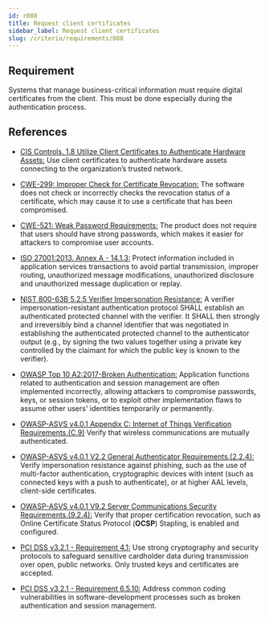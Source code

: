 ```yaml
---
id: r088
title: Request client certificates
sidebar_label: Request client certificates
slug: /criteria/requirements/088
---
```


## Requirement

Systems that manage business-critical information
must require digital certificates
from the client.
This must be done especially
during the authentication process.

## References

- [CIS Controls. 1.8 Utilize Client Certificates to Authenticate Hardware Assets:](https://www.cisecurity.org/controls/)
  Use client certificates
  to authenticate hardware assets
  connecting to the organization’s
  trusted network.

- [CWE-299: Improper Check for Certificate Revocation:](https://cwe.mitre.org/data/definitions/299.html)
  The software does not check
  or incorrectly checks the revocation status
  of a certificate,
  which may cause it to use
  a certificate that has been compromised.

- [CWE-521: Weak Password Requirements:](https://cwe.mitre.org/data/definitions/521.html)
  The product does not require
  that users should have strong passwords,
  which makes it easier for attackers
  to compromise user accounts.

- [ISO 27001:2013. Annex A - 14.1.3:](https://www.iso.org/obp/ui/#iso:std:54534:en)
  Protect information included
  in application services transactions
  to avoid partial transmission,
  improper routing,
  unauthorized message modifications,
  unauthorized disclosure
  and unauthorized message duplication
  or replay.

- [NIST 800-63B 5.2.5 Verifier Impersonation Resistance:](https://pages.nist.gov/800-63-3/sp800-63b.html)
  A verifier impersonation-resistant
  authentication protocol
  SHALL establish an authenticated protected channel
  with the verifier.
  It SHALL then strongly
  and irreversibly bind a channel identifier
  that was negotiated in establishing the authenticated
  protected channel to the authenticator output
  (e.g., by signing the two values together
  using a private key controlled
  by the claimant for which the public key
  is known to the verifier).

- [OWASP Top 10 A2:2017-Broken Authentication:](https://owasp.org/www-project-top-ten/OWASP_Top_Ten_2017/Top_10-2017_A2-Broken_Authentication)
  Application functions related to authentication
  and session management
  are often implemented incorrectly,
  allowing attackers to compromise passwords,
  keys, or session tokens,
  or to exploit other implementation flaws
  to assume other users' identities
  temporarily or permanently.

- [OWASP-ASVS v4.0.1 Appendix C: Internet of Things Verification Requirements.(C.9)](https://owasp.org/www-pdf-archive/OWASP_Application_Security_Verification_Standard_4.0-en.pdf)
  Verify that wireless communications
  are mutually authenticated.

- [OWASP-ASVS v4.0.1 V2.2 General Authenticator Requirements.(2.2.4):](https://owasp.org/www-pdf-archive/OWASP_Application_Security_Verification_Standard_4.0-en.pdf)
  Verify impersonation resistance against phishing,
  such as the use of multi-factor authentication,
  cryptographic devices
  with intent (such as connected keys
  with a push to authenticate),
  or at higher AAL levels,
  client-side certificates.

- [OWASP-ASVS v4.0.1 V9.2 Server Communications Security Requirements.(9.2.4):](https://owasp.org/www-pdf-archive/OWASP_Application_Security_Verification_Standard_4.0-en.pdf)
  Verify that proper certification revocation,
  such as Online Certificate Status Protocol
  (**OCSP**) Stapling,
  is enabled and configured.

- [PCI DSS v3.2.1 - Requirement 4.1:](https://www.pcisecuritystandards.org/documents/PCI_DSS_v3-2-1.pdf)
  Use strong cryptography and security protocols
  to safeguard sensitive cardholder data
  during transmission over open,
  public networks.
  Only trusted keys and certificates
  are accepted.

- [PCI DSS v3.2.1 - Requirement 6.5.10:](https://www.pcisecuritystandards.org/documents/PCI_DSS_v3-2-1.pdf)
  Address common coding vulnerabilities
  in software-development processes
  such as broken authentication
  and session management.
